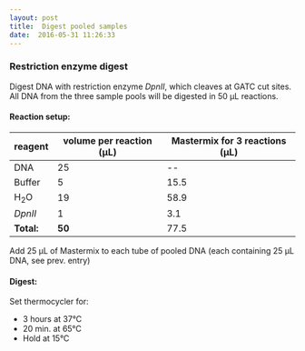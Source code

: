 ```yaml
---
layout: post
title:  Digest pooled samples
date:  2016-05-31 11:26:33
---
```


### Restriction enzyme digest
Digest DNA with restriction enzyme _DpnII_, which cleaves at GATC cut sites. All DNA from the three sample pools will be digested in 50 µL reactions.

#### Reaction setup:

| reagent | volume per reaction (µL) | Mastermix for 3 reactions (µL) |
| ------- | ------------------------ | ------------------------------ |
|  DNA    | 25 | -- |
| Buffer  | 5 | 15.5 |
| H<sub>2</sub>O | 19 | 58.9 |
| _DpnII_ | 1 | 3.1 |
| **Total:** | **50** | 77.5 |

Add 25 µL of Mastermix to each tube of pooled DNA (each containing 25 µL DNA, see prev. entry)
  
  
  
  
  
#### Digest:

Set thermocycler for:

* 3 hours at 37°C
* 20 min. at 65°C
* Hold at 15°C
